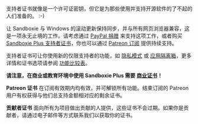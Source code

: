 支持者证书就像是一个许可证密钥，但它是为那些使用并支持开源软件的了不起的人们准备的。 :-)

让 Sandboxie 与 Windows 的滚动更新保持同步，并与所有网页浏览器兼容，这是一项永无止境的工作。请考虑通过 [PayPal 捐赠](https://sandboxie-plus.com/go.php?to=donate) 来支持这项工作，或者购买 [Sandboxie Plus 支持者证书](https://sandboxie-plus.com/go.php?to=sbie-get-cert)，你也可以通过 [Patreon 订阅](https://sandboxie-plus.com/go.php?to=patreon) 提供持续支持。

支持者证书可让你使用新的仅限支持者的功能，如 [隐私模式](../PlusContent/privacy-mode.md) 或 [应用隔离箱](../PlusContent/compartment-mode.md)，更多详情和证书选项请参阅 [功能比较表](https://sandboxie-plus.com/feature-comparison/)。

**请注意，在商业或教育环境中使用 Sandboxie Plus 需要 [商业证书](https://xanasoft.com/product/sandboxie-plus-business/)！**

**Patreon 证书** 在订阅有效期内均有效，并可解锁所有功能。结束订阅的 Patreon 用户有权获得与他们总支持金额相对应的剩余证书。

**贡献者证书** 面向所有为项目做出贡献的人提供，这些证书不会过期。如果你是贡献者，请通过电子邮件等方式联系我们以获取你的证书。

<!-- 如果你过去已经捐赠过（在商店推出之前），或者是 Patreon 会员，你可以 [在此](https://xanasoft.com/get_cert.php) 获取你的支持者证书，只需输入你在 PayPal 或 Patreon 中使用的电子邮件地址，然后下载你的证书。

新的捐赠必须表明他们想要获得证书（出于官僚程序原因），并且每月会更新一到两次。若要立即获得支持者证书，请使用提供的 [购买选项](https://sandboxie-plus.com/go.php?to=sbie-get-cert)。 -->
